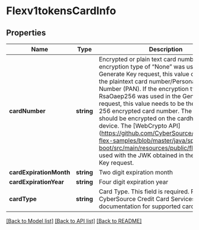 # Flexv1tokensCardInfo

## Properties
Name | Type | Description | Notes
------------ | ------------- | ------------- | -------------
**cardNumber** | **string** | Encrypted or plain text card number. If the encryption type of “None” was used in the Generate Key request, this value can be set to the plaintext card number/Personal Account Number (PAN). If the encryption type of RsaOaep256 was used in the Generate Key request, this value needs to be the RSA OAEP 256 encrypted card number. The card number should be encrypted on the cardholders’ device. The [WebCrypto API] (https://github.com/CyberSource/cybersource-flex-samples/blob/master/java/spring-boot/src/main/resources/public/flex.js) can be used with the JWK obtained in the Generate Key request. | [optional] 
**cardExpirationMonth** | **string** | Two digit expiration month | [optional] 
**cardExpirationYear** | **string** | Four digit expiration year | [optional] 
**cardType** | **string** | Card Type. This field is required. Refer to the CyberSource Credit Card Services documentation for supported card types. | [optional] 

[[Back to Model list]](../README.md#documentation-for-models) [[Back to API list]](../README.md#documentation-for-api-endpoints) [[Back to README]](../README.md)


